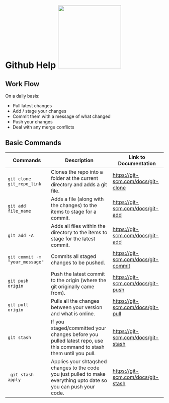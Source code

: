 # Github Help <img src = "https://github.githubassets.com/images/modules/logos_page/GitHub-Mark.png" width = "200px" id = "logo">

## Work Flow
On a daily basis:
- Pull latest changes
- Add / stage your changes
- Commit them with a message of what changed
- Push your changes
- Deal with any merge conflicts
## Basic Commands  
Commands|Description | Link to Documentation 
---|---|---
``` git clone git_repo_link ```| Clones the repo into a folder at the current directory and adds a git file.|https://git-scm.com/docs/git-clone
``` git add file_name ``` | Adds a file (along with the changes) to the items to stage for a commit.|https://git-scm.com/docs/git-add
``` git add -A ```| Adds all files within the directory to the items to stage for the latest commit.|https://git-scm.com/docs/git-add
``` git commit -m "your_message" ```| Commits all staged changes to be pushed. |https://git-scm.com/docs/git-commit
``` git push origin ```| Push the latest commit to the origin (where the git originally came from).|https://git-scm.com/docs/git-push
``` git pull origin ``` | Pulls all the changes between your version and what is online.|https://git-scm.com/docs/git-pull
``` git stash ``` | If you staged/committed your changes before you pulled latest repo, use this command to stash them until you pull.|https://git-scm.com/docs/git-stash
``` git stash apply``` | Applies your shtaqshed changes to the code you just pulled to make everything upto date so you can push your code.|https://git-scm.com/docs/git-stash


